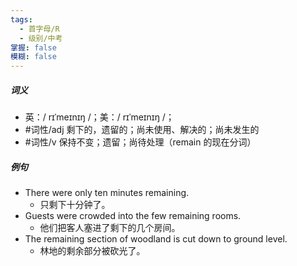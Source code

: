 ```yaml
---
tags:
  - 首字母/R
  - 级别/中考
掌握: false
模糊: false
---
```

##### 词义
- 英：/ rɪˈmeɪnɪŋ /；美：/ rɪˈmeɪnɪŋ /；
- #词性/adj 剩下的，遗留的；尚未使用、解决的；尚未发生的
- #词性/v 保持不变；遗留；尚待处理（remain 的现在分词）
##### 例句
- There were only ten minutes remaining.
	- 只剩下十分钟了。
- Guests were crowded into the few remaining rooms.
	- 他们把客人塞进了剩下的几个房间。
- The remaining section of woodland is cut down to ground level.
	- 林地的剩余部分被砍光了。
